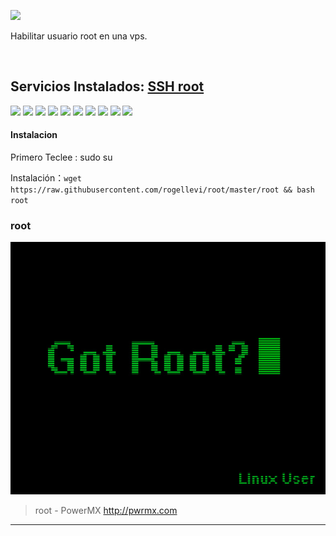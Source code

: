 ![](https://avatars1.githubusercontent.com/u/29370715?s=400&v=4)

Habilitar usuario root en una vps.

<br>


## Servicios Instalados: [SSH root](https://https://github.com/powermx/root "root")

![](https://img.shields.io/badge/Ubuntu-16.04-orange)
![](https://img.shields.io/badge/Ubuntu-16.10-orange)
![](https://img.shields.io/badge/Ubuntu-18.04-orange)
![](https://img.shields.io/badge/Ubuntu-18.10-orange)
![](https://img.shields.io/badge/Ubuntu-19.04-orange)
![](https://img.shields.io/badge/Ubuntu-19.10-orange)
![](https://img.shields.io/badge/Debian-7-red)
![](https://img.shields.io/badge/Debian-8-red)
![](https://img.shields.io/badge/Debian-9-red)
![](https://img.shields.io/badge/Debian-10-red)

#### Instalacion
Primero Teclee : sudo su

Instalación：`wget https://raw.githubusercontent.com/rogellevi/root/master/root && bash root`


### root

[![](https://github.com/powermx/root/raw/master/root.jpg)](https://github.com/powermx/root/raw/master/root.jpg "root - PowerMX")

> root - PowerMX http://pwrmx.com
                
----


